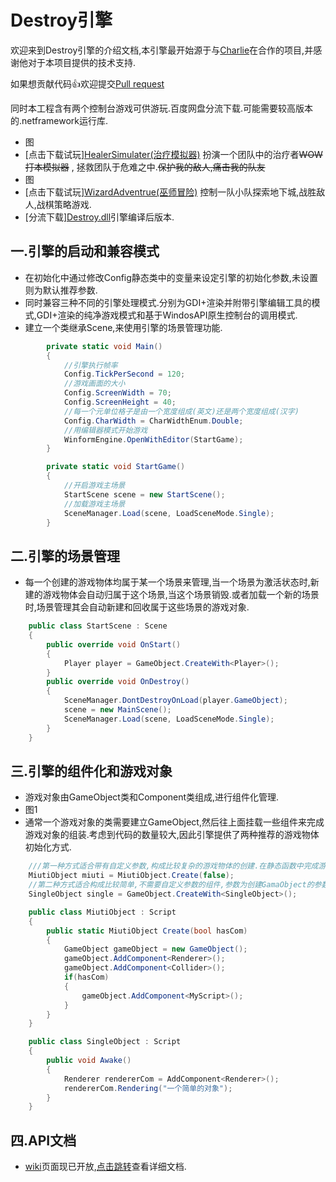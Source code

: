 Destroy引擎
===
欢迎来到Destroy引擎的介绍文档,本引擎最开始源于与[Charlie](https://github.com/GreatDestroyerCharlie)在合作的项目,并感谢他对于本项目提供的技术支持.

如果想贡献代码👍欢迎提交[Pull request](https://github.com/kyasever/ConsoleGames/pulls)

同时本工程含有两个控制台游戏可供游玩.百度网盘分流下载.可能需要较高版本的.netframework运行库.
* 图
* [点击下载试玩][HealerSimulater(治疗模拟器)]() 扮演一个团队中的治疗者~~WOW打本模拟器~~ , 拯救团队于危难之中.~~保护我的敌人,痛击我的队友~~
* 图
* [点击下载试玩][WizardAdventrue(巫师冒险)]() 控制一队小队探索地下城,战胜敌人,战棋策略游戏.
* [分流下载][Destroy.dll]()引擎编译后版本.

### 

一.引擎的启动和兼容模式
------
* 在初始化中通过修改Config静态类中的变量来设定引擎的初始化参数,未设置
则为默认推荐参数.
* 同时兼容三种不同的引擎处理模式.分别为GDI+渲染并附带引擎编辑工具的模式,GDI+渲染的纯净游戏模式和基于WindosAPI原生控制台的调用模式.
* 建立一个类继承Scene,来使用引擎的场景管理功能. 
```cs
        private static void Main()
        {
            //引擎执行帧率
            Config.TickPerSecond = 120;
            //游戏画面的大小
            Config.ScreenWidth = 70;
            Config.ScreenHeight = 40;
            //每一个元单位格子是由一个宽度组成(英文)还是两个宽度组成(汉字)
            Config.CharWidth = CharWidthEnum.Double;
            //用编辑器模式开始游戏
            WinformEngine.OpenWithEditor(StartGame);
        }

        private static void StartGame()
        {
            //开启游戏主场景
            StartScene scene = new StartScene();
            //加载游戏主场景
            SceneManager.Load(scene, LoadSceneMode.Single);
        }
```

二.引擎的场景管理
------
* 每一个创建的游戏物体均属于某一个场景来管理,当一个场景为激活状态时,新建的游戏物体会自动归属于这个场景,当这个场景销毁.或者加载一个新的场景时,场景管理其会自动新建和回收属于这些场景的游戏对象.
```cs
    public class StartScene : Scene
    {
        public override void OnStart()
        {
            Player player = GameObject.CreateWith<Player>();
        }
        public override void OnDestroy()
        {
            SceneManager.DontDestroyOnLoad(player.GameObject);
            scene = new MainScene();
            SceneManager.Load(scene, LoadSceneMode.Single);
        }
    }
```
三.引擎的组件化和游戏对象
-------
* 游戏对象由GameObject类和Component类组成,进行组件化管理.
* 图1
* 通常一个游戏对象的类需要建立GameObject,然后往上面挂载一些组件来完成游戏对象的组装.考虑到代码的数量较大,因此引擎提供了两种推荐的游戏物体初始化方式.
```cs
    ///第一种方式适合带有自定义参数,构成比较复杂的游戏物体的创建.在静态函数中完成游戏物体的构建.
    MiutiObject miuti = MiutiObject.Create(false);
    //第二种方式适合构成比较简单,不需要自定义参数的组件,参数为创建GamaObject的参数.相当于创建一个GO,挂载想要的脚本,然后返回脚本的对象.在脚本的Awake()函数中完成游戏物体的组装
    SingleObject single = GameObject.CreateWith<SingleObject>();

    public class MiutiObject : Script
    {
        public static MiutiObject Create(bool hasCom)
        {
            GameObject gameObject = new GameObject();
            gameObject.AddComponent<Renderer>();
            gameObject.AddComponent<Collider>();
            if(hasCom)
            {
                gameObject.AddComponent<MyScript>();
            }
        }
    }

    public class SingleObject : Script
    {
        public void Awake()
        {
            Renderer rendererCom = AddComponent<Renderer>();
            rendererCom.Rendering("一个简单的对象");
        }
    }
```

四.API文档
------
 - [wiki](https://github.com/kyasever/ConsoleGames/wiki)页面现已开放,[点击跳转](https://github.com/kyasever/ConsoleGames/wiki)查看详细文档.